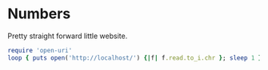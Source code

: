 # Numbers

Pretty straight forward little website.

```ruby
require 'open-uri'
loop { puts open('http://localhost/') {|f| f.read.to_i.chr }; sleep 1 }
```
